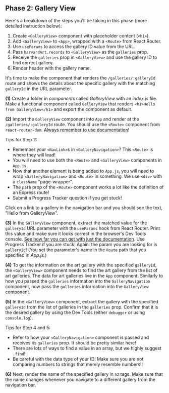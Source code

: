 ## Phase 2: Gallery View

Here's a breakdown of the steps you'll be taking in this phase (more detailed
instruction below):

1. Create `<GalleryView>` component with placeholder content (`<h1>`).
2. Add `<GalleryView>` to `<App>`, wrapped with a `<Route>` from React Router.
3. Use `useParams` to access the gallery ID value from the URL.
4. Pass `harvardArt.records` to `<GalleryView>` as the `galleries` prop.
5. Receive the `galleries` prop in `<GalleryView>` and use the gallery ID to
   find correct gallery.
6. Render header with the gallery name.

It's time to make the component that renders the `/galleries/:galleryId` route
and shows the details about the specific gallery with the matching `galleryId`
in the URL parameter.

**(1)** Create a folder in _components_ called _GalleryView_ with an _index.js_
file. Make a functional component called `GalleryView` that renders `<h1>Hello
from GalleryView</h1>` and export the component as default.

**(2)** Import the `GalleryView` component into `App` and render at the
`/galleries/:galleryId` route. You should use the `<Route>` component from
`react-router-dom`. [Always remember to use documentation][route]!

Tips for Step 2:

- Remember your `<NavLink>`s in `<GalleryNavigation>`? This `<Route>` is where
  they will lead!
- You will need to use both the `<Route>` and `<GalleryView>` components in
  `App.js`.
- Now that another element is being added to `App.js`, you will need to wrap
  `<GalleryNavigation>` and `<Route>` in something. We use `<div>` with a
  `className` "page-wrapper".
- The `path` prop of the `<Route>` component works a lot like the definition of
  an Express route!
- Submit a Progress Tracker question if you get stuck!

Click on a link to a gallery in the navigation bar and you should see the text,
"Hello from GalleryView".

**(3)** In the `GalleryView` component, extract the matched value for the
`galleryId` URL parameter with the `useParams` hook from React Router. Print
this value and make sure it looks correct in the browser's Dev Tools console.
[See how far you can get with just the documentation][use-params]. Use Progress
Tracker if you are stuck! Again: the param you are looking for is `galleryId`!
(You set the parameter's name in the `Route` path that you specified in
_App.js_.)

**(4)** To get the information on the art gallery with the specified
`galleryId`, the `<GalleryView>` component needs to find the art gallery from
the list of art galleries. The data for art galleries live in the `App`
component. Similarly to how you passed the `galleries` information into the
`GalleryNavigation` component, now pass the `galleries` information into the
`GalleryView` component.

**(5)** In the `<GalleryView>` component, extract the gallery with the specified
`galleryId` from the list of galleries in the `galleries` prop. Confirm
that it is the desired gallery by using the Dev Tools (either `debugger` or
using `console.log`).

Tips for Step 4 and 5:

- Refer to how your `<GalleryNavigation>` component is passed and receives
  its `galleries` prop. It should be pretty similar here!
- There are lots of ways to find a value in an array, but we highly suggest
  `.find`!
- Be careful with the data type of your ID! Make sure you are not comparing
  numbers to strings that merely resemble numbers!!

**(6)** Next, render the name of the specified gallery in `h2` tags. Make sure
that the name changes whenever you navigate to a different gallery from the
navigation bar.

[http://localhost:3000]: http://localhost:3000
[Harvard Art Museum API]: https://www.harvardartmuseums.org/collections/api
[Harvard Art Museum seed file]: https://appacademy-open-assets.s3-us-west-1.amazonaws.com/Modular-Curriculum/content/react-redux/topics/intro-to-react/projects/art-museum/harvardArt.js
[navlink]: https://reactrouter.com/web/api/NavLink
[key]: https://reactjs.org/docs/lists-and-keys.html
[route]: https://reactrouter.com/web/api/Route
[use-params]: https://reactrouter.com/web/api/Hooks/useparams
[switch]: https://reactrouter.com/web/api/Switch